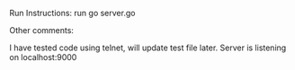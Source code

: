 

Run Instructions:
run go server.go


Other comments:

I have tested code using telnet, will update test file later.
Server is listening on localhost:9000

